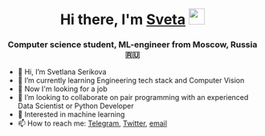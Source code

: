 <h1 align="center">Hi there, I'm <a href=https://hh.ru/resume/0b2899fcff09e9b4010039ed1f4a6730423771 target="_blank">Sveta</a> 
<img src="https://github.com/blackcater/blackcater/raw/main/images/Hi.gif" height="32"/></h1>
<h3 align="center">Computer science student, ML-engineer from Moscow, Russia 🇷🇺</h3>

<!--
**chtozaserikova/chtozaserikova** is a ✨ _special_ ✨ repository because its `README.md` (this file) appears on your GitHub profile.

Here are some ideas to get you started:

- 🔭 I’m currently working on ...
- 🌱 I’m currently learning ...
- 👯 I’m looking to collaborate on ...
- 🤔 I’m looking for help with ...
- 💬 Ask me about ...
- 📫 How to reach me: ...
- 😄 Pronouns: ...
- ⚡ Fun fact: ...
-->
- 👋 Hi, I’m Svetlana Serikova
- 🌱 I’m currently learning Engineering tech stack and Computer Vision
- 👀 Now I'm looking for a job 
- 👯 I’m looking to collaborate on pair programming with an experienced Data Scientist or Python Developer
- 💞️ Interested in machine learning 
- 📫 How to reach me: [Telegram](https://t.me/chtozaserikova), [Twitter](https://twitter.com/chtozaserikova), [email](serikova1s@yandex.ru)
